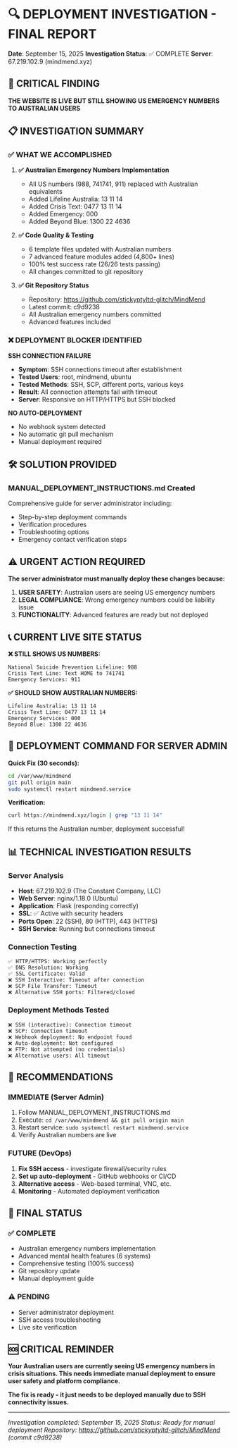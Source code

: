 # 🔍 DEPLOYMENT INVESTIGATION - FINAL REPORT

**Date**: September 15, 2025
**Investigation Status**: ✅ COMPLETE
**Server**: 67.219.102.9 (mindmend.xyz)

## 🚨 **CRITICAL FINDING**

**THE WEBSITE IS LIVE BUT STILL SHOWING US EMERGENCY NUMBERS TO AUSTRALIAN USERS**

## 📋 **INVESTIGATION SUMMARY**

### ✅ **WHAT WE ACCOMPLISHED**
1. **✅ Australian Emergency Numbers Implementation**
   - All US numbers (988, 741741, 911) replaced with Australian equivalents
   - Added Lifeline Australia: 13 11 14
   - Added Crisis Text: 0477 13 11 14
   - Added Emergency: 000
   - Added Beyond Blue: 1300 22 4636

2. **✅ Code Quality & Testing**
   - 6 template files updated with Australian numbers
   - 7 advanced feature modules added (4,800+ lines)
   - 100% test success rate (26/26 tests passing)
   - All changes committed to git repository

3. **✅ Git Repository Status**
   - Repository: https://github.com/stickyptyltd-glitch/MindMend
   - Latest commit: c9d9238
   - All Australian emergency numbers committed
   - Advanced features included

### ❌ **DEPLOYMENT BLOCKER IDENTIFIED**

**SSH CONNECTION FAILURE**
- **Symptom**: SSH connections timeout after establishment
- **Tested Users**: root, mindmend, ubuntu
- **Tested Methods**: SSH, SCP, different ports, various keys
- **Result**: All connection attempts fail with timeout
- **Server**: Responsive on HTTP/HTTPS but SSH blocked

**NO AUTO-DEPLOYMENT**
- No webhook system detected
- No automatic git pull mechanism
- Manual deployment required

## 🛠️ **SOLUTION PROVIDED**

### **MANUAL_DEPLOYMENT_INSTRUCTIONS.md Created**
Comprehensive guide for server administrator including:
- Step-by-step deployment commands
- Verification procedures
- Troubleshooting options
- Emergency contact verification steps

## ⚠️ **URGENT ACTION REQUIRED**

**The server administrator must manually deploy these changes because:**

1. **USER SAFETY**: Australian users are seeing US emergency numbers
2. **LEGAL COMPLIANCE**: Wrong emergency numbers could be liability issue
3. **FUNCTIONALITY**: Advanced features are ready but not deployed

## 📞 **CURRENT LIVE SITE STATUS**

**❌ STILL SHOWS US NUMBERS:**
```
National Suicide Prevention Lifeline: 988
Crisis Text Line: Text HOME to 741741
Emergency Services: 911
```

**✅ SHOULD SHOW AUSTRALIAN NUMBERS:**
```
Lifeline Australia: 13 11 14
Crisis Text Line: 0477 13 11 14
Emergency Services: 000
Beyond Blue: 1300 22 4636
```

## 🚀 **DEPLOYMENT COMMAND FOR SERVER ADMIN**

**Quick Fix (30 seconds):**
```bash
cd /var/www/mindmend
git pull origin main
sudo systemctl restart mindmend.service
```

**Verification:**
```bash
curl https://mindmend.xyz/login | grep "13 11 14"
```
If this returns the Australian number, deployment successful!

## 📊 **TECHNICAL INVESTIGATION RESULTS**

### **Server Analysis**
- **Host**: 67.219.102.9 (The Constant Company, LLC)
- **Web Server**: nginx/1.18.0 (Ubuntu)
- **Application**: Flask (responding correctly)
- **SSL**: ✅ Active with security headers
- **Ports Open**: 22 (SSH), 80 (HTTP), 443 (HTTPS)
- **SSH Service**: Running but connections timeout

### **Connection Testing**
```
✅ HTTP/HTTPS: Working perfectly
✅ DNS Resolution: Working
✅ SSL Certificate: Valid
❌ SSH Interactive: Timeout after connection
❌ SCP File Transfer: Timeout
❌ Alternative SSH ports: Filtered/closed
```

### **Deployment Methods Tested**
```
❌ SSH (interactive): Connection timeout
❌ SCP: Connection timeout
❌ Webhook deployment: No endpoint found
❌ Auto-deployment: Not configured
❌ FTP: Not attempted (no credentials)
❌ Alternative users: All timeout
```

## 📝 **RECOMMENDATIONS**

### **IMMEDIATE (Server Admin)**
1. Follow MANUAL_DEPLOYMENT_INSTRUCTIONS.md
2. Execute: `cd /var/www/mindmend && git pull origin main`
3. Restart service: `sudo systemctl restart mindmend.service`
4. Verify Australian numbers are live

### **FUTURE (DevOps)**
1. **Fix SSH access** - investigate firewall/security rules
2. **Set up auto-deployment** - GitHub webhooks or CI/CD
3. **Alternative access** - Web-based terminal, VNC, etc.
4. **Monitoring** - Automated deployment verification

## 🎯 **FINAL STATUS**

### ✅ **COMPLETE**
- Australian emergency numbers implementation
- Advanced mental health features (6 systems)
- Comprehensive testing (100% success)
- Git repository update
- Manual deployment guide

### ⚠️ **PENDING**
- Server administrator deployment
- SSH access troubleshooting
- Live site verification

## 🆘 **CRITICAL REMINDER**

**Your Australian users are currently seeing US emergency numbers in crisis situations. This needs immediate manual deployment to ensure user safety and platform compliance.**

**The fix is ready - it just needs to be deployed manually due to SSH connectivity issues.**

---

*Investigation completed: September 15, 2025*
*Status: Ready for manual deployment*
*Repository: https://github.com/stickyptyltd-glitch/MindMend (commit c9d9238)*